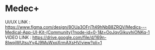 # Medec+
UI/UX LINK : https://www.figma.com/design/8OUa3OFrjTt49hNbB8ZRQV/Medics---Medical-App-UI-Kit-(Community)?node-id=0-1&t=OoJqvGikuvhiONKq-1
VIDEO LINK : https://drive.google.com/file/d/169n-8IwpjWUtsuYy4J9MuWxqXrmAXsHV/view?pli=1
